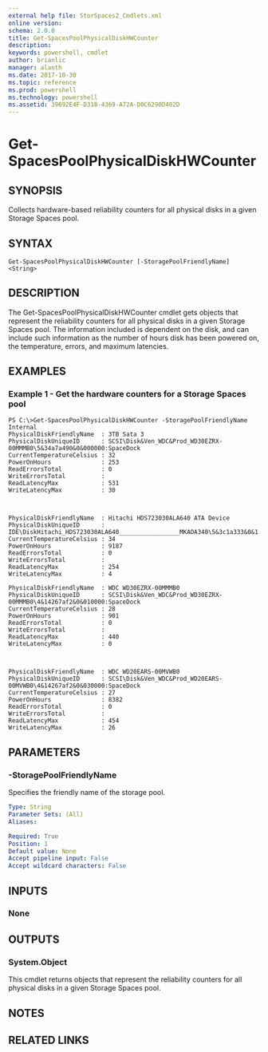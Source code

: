 ```yaml
---
external help file: StorSpaces2_Cmdlets.xml
online version: 
schema: 2.0.0
title: Get-SpacesPoolPhysicalDiskHWCounter
description: 
keywords: powershell, cmdlet
author: brianlic
manager: alanth
ms.date: 2017-10-30
ms.topic: reference
ms.prod: powershell
ms.technology: powershell
ms.assetid: 39692E4F-D318-4369-A72A-D0C6290D402D
---
```


# Get-SpacesPoolPhysicalDiskHWCounter

## SYNOPSIS
Collects hardware-based reliability counters for all physical disks in a given Storage Spaces pool.

## SYNTAX

```
Get-SpacesPoolPhysicalDiskHWCounter [-StoragePoolFriendlyName] <String>
```

## DESCRIPTION
The Get-SpacesPoolPhysicalDiskHWCounter cmdlet gets objects that represent the reliability counters for all physical disks in a given Storage Spaces pool.
The information included is dependent on the disk, and can include such information as the number of hours disk has been powered on, the temperature, errors, and maximum latencies.

## EXAMPLES

### Example 1 - Get the hardware counters for a Storage Spaces pool
```
PS C:\>Get-SpacesPoolPhysicalDiskHWCounter -StoragePoolFriendlyName Internal
PhysicalDiskFriendlyName  : 3TB Sata 3
PhysicalDiskUniqueID      : SCSI\Disk&Ven_WDC&Prod_WD30EZRX-00MMMB0\5&34a7a490&0&000000:SpaceDock
CurrentTemperatureCelsius : 32
PowerOnHours              : 253
ReadErrorsTotal           : 0
WriteErrorsTotal          :
ReadLatencyMax            : 531
WriteLatencyMax           : 30



PhysicalDiskFriendlyName  : Hitachi HDS723030ALA640 ATA Device
PhysicalDiskUniqueID      : IDE\DiskHitachi_HDS723030ALA640_________________MKAOA340\5&3c1a333&0&1.0.0:SpaceDock
CurrentTemperatureCelsius : 34
PowerOnHours              : 9187
ReadErrorsTotal           : 0
WriteErrorsTotal          :
ReadLatencyMax            : 254
WriteLatencyMax           : 4

PhysicalDiskFriendlyName  : WDC WD30EZRX-00MMMB0
PhysicalDiskUniqueID      : SCSI\Disk&Ven_WDC&Prod_WD30EZRX-00MMMB0\4&14267af2&0&010000:SpaceDock
CurrentTemperatureCelsius : 28
PowerOnHours              : 901
ReadErrorsTotal           : 0
WriteErrorsTotal          :
ReadLatencyMax            : 440
WriteLatencyMax           : 0



PhysicalDiskFriendlyName  : WDC WD20EARS-00MVWB0
PhysicalDiskUniqueID      : SCSI\Disk&Ven_WDC&Prod_WD20EARS-00MVWB0\4&14267af2&0&030000:SpaceDock
CurrentTemperatureCelsius : 27
PowerOnHours              : 8382
ReadErrorsTotal           : 0
WriteErrorsTotal          :
ReadLatencyMax            : 454
WriteLatencyMax           : 26
```

## PARAMETERS

### -StoragePoolFriendlyName
Specifies the friendly name of the storage pool.

```yaml
Type: String
Parameter Sets: (All)
Aliases: 

Required: True
Position: 1
Default value: None
Accept pipeline input: False
Accept wildcard characters: False
```

## INPUTS

### None

## OUTPUTS

### System.Object
This cmdlet returns objects that represent the reliability counters for all physical disks in a given Storage Spaces pool.

## NOTES

## RELATED LINKS

